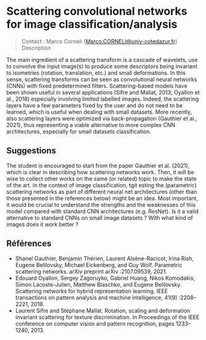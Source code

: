 # Scattering convolutional networks for image classification/analysis

> Contact : Marco Corneli (Marco.CORNELI@univ-cotedazur.fr) Description

The main ingredient of a scattering transform is a cascade of wavelets, use to convolve the input image(s) to produce some descriptors being invariant to isometries (rotation, translation, etc.) and small deformations. In this sense, scattering transforms can be seen as convolutional neural networks (CNNs) with fixed predetermined filters. Scattering-based models have been shown useful in several applications (Sifre and Mallat, 2013; Oyallon et al., 2018) especially involving limited labelled images. Indeed, the scattering layers have a few parameters fixed by the user and do not need to be learned, which is useful when dealing with small datasets. More recently, also scattering layers were optimized via back-propagation (Gauthier et al., 2021), thus representing a viable alternative to more complex CNN architectures, especially for small datasets classification.

## Suggestions
The student is encouraged to start from the paper Gauthier et al. (2021), which is clear in describing how scattering networks work. Then, it will be wise to collect other works on the same (or related) topic to make the state of the art. In the context of image classification, tgit esting the (parametric) scattering networks as part of different neural net architectures (other than those presented in the references below) might be an idea. Most important, it would be crucial to understand the strengths and the weaknesses of this model compared with standard CNN architectures (e.g. ResNet). Is it a valid alternative to standard CNNs on small image datasets ? With what kind of images does it work better ?

## Références

- Shanel Gauthier, Benjamin Thérien, Laurent Alsène-Racicot, Irina Rish, Eugene Belilovsky, Michael Eickenberg, and Guy Wolf. Parametric scattering networks. arXiv preprint arXiv :2107.09539, 2021.
- Edouard Oyallon, Sergey Zagoruyko, Gabriel Huang, Nikos Komodakis, Simon Lacoste-Julien, Matthew Blaschko, and Eugene Belilovsky. Scattering networks for hybrid representation learning. IEEE transactions on pattern analysis and machine intelligence, 41(9) :2208–2221, 2018.
- Laurent Sifre and Stéphane Mallat. Rotation, scaling and deformation invariant scattering for texture discrimination. In Proceedings of the IEEE conference on computer vision and pattern recognition, pages 1233–1240, 2013.
